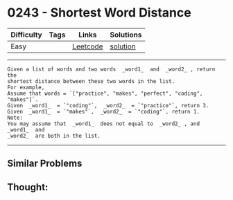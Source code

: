 # 0243 - Shortest Word Distance

Difficulty  | Tags | Links | Solutions
----------- | ---- | ----- | -----
Easy |  | [Leetcode](https://leetcode.com/problems/shortest-word-distance) | [solution](https://leetcode.com/problems/shortest-word-distance/solution/)


-----------

```
Given a list of words and two words  _word1_  and  _word2_ , return the
shortest distance between these two words in the list.
For example,
Assume that words = `["practice", "makes", "perfect", "coding", "makes"]`.
Given  _word1_  = `"coding"`,  _word2_  = `"practice"`, return 3.
Given  _word1_  = `"makes"`,  _word2_  = `"coding"`, return 1.
Note:
You may assume that  _word1_  does not equal to  _word2_ , and  _word1_  and
_word2_  are both in the list.
```

-----------


## Similar Problems




## Thought:
